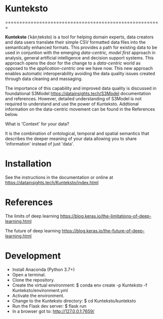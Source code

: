 # Kunteksto

=======================================================

**Kunteksto** (ˈkänˌteksto) is a tool for helping domain experts, data creators and data users translate their simple CSV formatted data files into the semantically enhanced formats. This provides a path for existing data to be used in conjuntion with the emerging *data-centric, model first* approach in analysis, general artificial intelligence and decision support systems. This approach opens the door for the change to a *data-centric* world as opposed to the *application-centric* one we have now. This new approach enables automatic interoperability avoiding the data quality issues created through data cleaning and massaging. 

The importance of this capability and improved data quality is discussed in foundational S3Model https://datainsights.tech/S3Model documentation and references. However, detailed understanding of S3Model is not required to understand and use the power of Kunteksto. Addtional information on the data-centric movement can be found in the References below. 

What is 'Context' for your data?

It is the combination of ontological, temporal and spatial semantics that describes the deeper meaning of your data allowing you to share 'information' instead of just 'data'.

# Installation

See the instructions in the documentation or online at https://datainsights.tech/Kunteksto/index.html

# References

The limits of deep learning https://blog.keras.io/the-limitations-of-deep-learning.html 

The future of deep learning https://blog.keras.io/the-future-of-deep-learning.html


# Development

- Install Anaconda (Python 3.7+)
- Open a terminal.
- Clone the repository.
- Create the virtual environment: $ conda env create -p Kunteksto -f Kunteksto/environment.yml
- Activate the environment.
- Change to the Kunteksto directory: $ cd Kunteksto/kunteksto
- Run the Flask dev server: $ flask run
- In a browser got to: http://127.0.0.1:7659/ 
